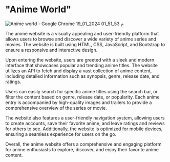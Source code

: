 # "Anime World" 

![Anime world - Google Chrome 19_01_2024 01_51_53 م](https://github.com/mohamed-khaledes/Anime_World/assets/83855189/014b5f12-cb9f-4dec-a0c6-02341bdbf3c6)


The anime website is a visually appealing and user-friendly platform that allows users to browse and discover a wide variety of anime series and movies. The website is built using HTML, CSS, JavaScript, and Bootstrap to ensure a responsive and interactive design.

Upon entering the website, users are greeted with a sleek and modern interface that showcases popular and trending anime titles. The website utilizes an API to fetch and display a vast collection of anime content, including detailed information such as synopsis, genre, release date, and ratings.

Users can easily search for specific anime titles using the search bar, or filter the content based on genre, release date, or popularity. Each anime entry is accompanied by high-quality images and trailers to provide a comprehensive overview of the series or movie.

The website also features a user-friendly navigation system, allowing users to create accounts, save their favorite anime, and leave ratings and reviews for others to see. Additionally, the website is optimized for mobile devices, ensuring a seamless experience for users on the go.

Overall, the anime website offers a comprehensive and engaging platform for anime enthusiasts to explore, discover, and enjoy their favorite anime content.
